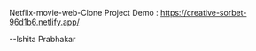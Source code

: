 Netflix-movie-web-Clone
Project Demo : https://creative-sorbet-96d1b6.netlify.app/ 

--Ishita Prabhakar
